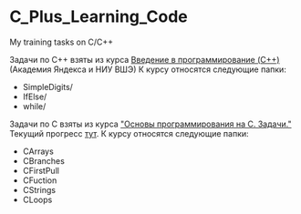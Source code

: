 # C_Plus_Learning_Code
My training tasks on C/С++

Задачи по С++ взяты из курса [Введение в программирование (C++)](https://stepik.org/course/363/syllabus) (Академия Яндекса и НИУ ВШЭ)
К курсу относятся следующие папки:
  - SimpleDigits/
  - IfElse/
  - while/

Задачи по С взяты из курса ["Основы программирования на C. Задачи."](https://stepik.org/course/3078/info)
Текущий прогресс [тут](https://stepik.org/cert/346255).
К курсу относятся следующие папки:
  - CArrays
  - CBranches
  - CFirstPull
  - CFuction
  - CStrings
  - CLoops

